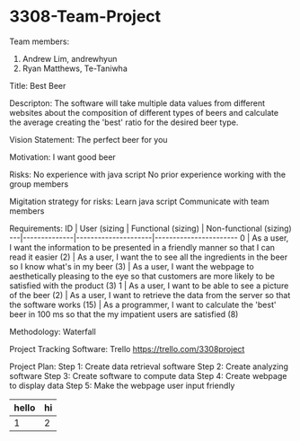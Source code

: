 # 3308-Team-Project
Team members:
  1. Andrew Lim, andrewhyun
  2. Ryan Matthews, Te-Taniwha

Title: Best Beer

Descripton:
  The software will take multiple data values from different websites about the composition of different types of beers and calculate the average creating the 'best' ratio for the desired beer type.
  
Vision Statement:
  The perfect beer for you

Motivation:
  I want good beer
  
Risks:
  No experience with java script
  No prior experience working with the group members

Migitation strategy for risks:
  Learn java script
  Communicate with team members
  
Requirements:
ID | User (sizing | Functional (sizing) | Non-functional (sizing)
---|--------------|---------------------|-----------------------
0 | As a user, I want the information to be presented in a friendly manner so that I can read it easier (2) | As a user, I want the to see all the ingredients in the beer so I know what's in my beer (3) | As a user, I want the webpage to aesthetically pleasing to the eye so that customers are more likely to be satisfied with the product (3)
1 | As a user, I want to be able to see a picture of the beer (2) | As a user, I want to retrieve the data from the server so that the software works (15) | As a programmer, I want to calculate the 'best' beer in 100 ms so that the my impatient users are satisfied (8)
  

Methodology:
  Waterfall

Project Tracking Software:
  Trello
  https://trello.com/3308project
  
Project Plan:
  Step 1: Create data retrieval software
  Step 2: Create analyzing software
  Step 3: Create software to compute data
  Step 4: Create webpage to display data
  Step 5: Make the webpage user input friendly
  
  hello | hi
  -----|-----
  1|2
